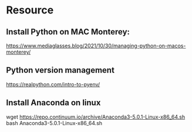 # Resource

## Install Python on MAC Monterey:
https://www.mediaglasses.blog/2021/10/30/managing-python-on-macos-monterey/

## Python version management
https://realpython.com/intro-to-pyenv/

## Install Anaconda on linux

wget https://repo.continuum.io/archive/Anaconda3-5.0.1-Linux-x86_64.sh
bash Anaconda3-5.0.1-Linux-x86_64.sh

